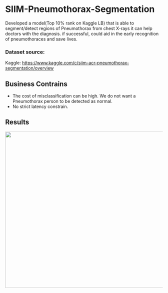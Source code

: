 # SIIM-Pneumothorax-Segmentation
Developed a model(Top 10% rank on Kaggle LB) that is able to segment/detect regions of Pneumothorax from chest X-rays it can help doctors with the diagnosis. if successful, could aid in the early recognition of pneumothoraces and save lives.


### Dataset source:
Kaggle: https://www.kaggle.com/c/siim-acr-pneumothorax-segmentation/overview

## Business Contrains
* The cost of misclassification can be high. We do not want a Pneumothorax person to be detected as normal.
* No strict latency constrain.

## Results
<img src="https://github.com/arunm8489/SIIM-Pneumothorax-Segmentation/blob/main/Notebooks/resultsssim.png" width=3000 height=500>
